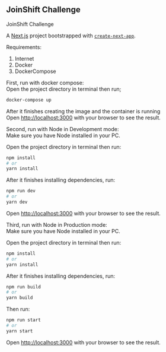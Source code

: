 ## JoinShift Challenge

JoinShift Challenge

A [Next.js](https://nextjs.org/) project bootstrapped with [`create-next-app`](https://github.com/vercel/next.js/tree/canary/packages/create-next-app).

Requirements:
1. Internet
1. Docker
3. DockerCompose

First, run with docker compose:<br/>
Open the project directory in terminal then run;

```bash
docker-compose up
```
After it finishes creating the image and the container is running <br/>
Open [http://localhost:3000](http://localhost:3000) with your browser to see the result.


Second, run with Node in Development mode:<br/>
Make sure you have Node installed in your PC.

Open the project directory in terminal then run:

```bash
npm install
# or
yarn install
```

After it finishes installing dependencies, run:

```bash
npm run dev
# or
yarn dev
```

Open [http://localhost:3000](http://localhost:3000) with your browser to see the result.

Third, run with Node in Production mode:<br/>
Make sure you have Node installed in your PC.

Open the project directory in terminal then run:

```bash
npm install
# or
yarn install
```

After it finishes installing dependencies, run:

```bash
npm run build
# or
yarn build
```

Then run:

```bash
npm run start
# or
yarn start
```

Open [http://localhost:3000](http://localhost:3000) with your browser to see the result.